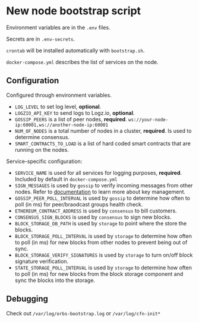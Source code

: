 # New node bootstrap script

Environment variables are in the `.env` files.

Secrets are in `.env-secrets`.

`crontab` will be installed automatically with `bootstrap.sh`.

`docker-compose.yml` describes the list of services on the node.

## Configuration

Configured through environment variables.

* `LOG_LEVEL` to set log level, **optional**.
* `LOGZIO_API_KEY` to send logs to Logz.io, **optional**.
* `GOSSIP_PEERS` is a list of peer nodes, **required**. `ws://your-node-ip:60001,ws://another-node-ip:60001`
* `NUM_OF_NODES` is a total number of nodes in a cluster, **required**. Is used to determine consensus.
* `SMART_CONTRACTS_TO_LOAD` is a list of hard coded smart contracts that are running on the nodes.

Service-specific configuration:

* `SERVICE_NAME` is used for all services for logging purposes, **required**. Included by default in `docker-compose.yml`
* `SIGN_MESSAGES` is used by `gossip` to verify incoming messages from other nodes. Refer to [documentation](../README.md) to learn more about key management.
* `GOSSIP_PEER_POLL_INTERVAL` is used by `gossip` to determine how often to poll (in ms) for peer/braodcast groups health check.
* `ETHEREUM_CONTRACT_ADDRESS` is used by `consensus` to bill customers.
* `CONSENSUS_SIGN_BLOCKS` is used by `consensus` to sign new blocks.
* `BLOCK_STORAGE_DB_PATH` is used by `storage` to point where the store the blocks.
* `BLOCK_STORAGE_POLL_INTERVAL` is used by `storage` to determine how often to poll (in ms) for new blocks from other nodes to prevent being out of sync.
* `BLOCK_STORAGE_VERIFY_SIGNATURES` is used by `storage` to turn on/off block signature verification.
* `STATE_STORAGE_POLL_INTERVAL` is used by `storage` to determine how often to poll (in ms) for new blocks from the block storage component and sync the blocks into the storage.

## Debugging

Check out `/var/log/orbs-bootstrap.log` or `/var/log/cfn-init*`
